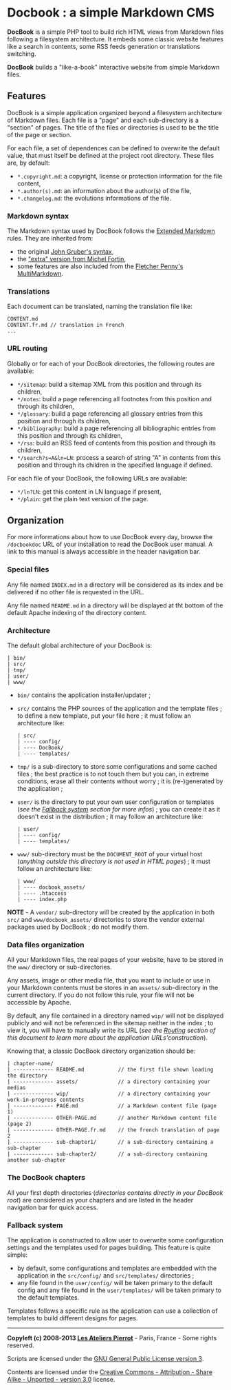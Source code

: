 Docbook : a simple Markdown CMS
===============================

**DocBook** is a simple PHP tool to build rich HTML views from Markdown files following a 
filesystem architecture. It embeds some classic website features like a search in contents,
some RSS feeds generation or translations switching.

**DocBook** builds a "like-a-book" interactive website from simple Markdown files.


## Features

DocBook is a simple application organized beyond a filesystem architecture of Markdown files.
Each file is a "page" and each sub-directory is a "section" of pages. The title of the files 
or directories is used to be the title of the page or section.

For each file, a set of dependences can be defined to overwrite the default value, that must 
itself be defined at the project root directory. These files are, by default:

-   `*.copyright.md`: a copyright, license or protection information for the file content,
-   `*.author(s).md`: an information about the author(s) of the file,
-   `*.changelog.md`: the evolutions informations of the file.


### Markdown syntax

The Markdown syntax used by DocBook follows the [Extended Markdown](https://github.com/atelierspierrot/extended-markdown)
rules. They are inherited from:

-   the original [John Gruber's syntax](http://daringfireball.net/projects/markdown/syntax),
-   the ["extra" version from Michel Fortin](http://michelf.ca/projects/php-markdown/concepts/),
-   some features are also included from the [Fletcher Penny's MultiMarkdown](http://fletcher.github.com/peg-multimarkdown/).


### Translations

Each document can be translated, naming the translation file like:

    CONTENT.md
    CONTENT.fr.md // translation in French
    ...


### URL routing

Globally or for each of your DocBook directories, the following routes are available:

-   `*/sitemap`: build a sitemap XML from this position and through its children,
-   `*/notes`: build a page referencing all footnotes from this position and through its children,
-   `*/glossary`: build a page referencing all glossary entries from this position and through 
    its children,
-   `*/bibliography`: build a page referencing all bibliographic entries from this position and 
    through its children,
-   `*/rss`: build an RSS feed of contents from this position and through its children,
-   `*/search?s=A&ln=LN`: process a search of string "A" in contents from this position and through 
    its children in the specified language if defined.

For each file of your DocBook, the following URLs are available:

-   `*/ln?LN`: get this content in LN language if present,
-   `*/plain`: get the plain text version of the page.


## Organization

For more informations about how to use DocBook every day, browse the `/docbookdoc` URL of
your installation to read the DocBook user manual. A link to this manual is always accessible
in the header navigation bar.

### Special files

Any file named `INDEX.md` in a directory will be considered as its index and be delivered if 
no other file is requested in the URL.

Any file named `README.md` in a directory will be displayed at tht bottom of the default Apache 
indexing of the directory content.


### Architecture

The default global architecture of your DocBook is:

    | bin/
    | src/
    | tmp/
    | user/
    | www/

-   `bin/` contains the application installer/updater ;

-   `src/` contains the PHP sources of the application and the template files ; to define a 
    new template, put your file here ; it must follow an architecture like:

        | src/
        | ---- config/
        | ---- DocBook/
        | ---- templates/

-   `tmp/` is a sub-directory to store some configurations and some cached files ; the best 
    practice is to not touch them but you can, in extreme conditions, erase all their 
    contents without worry ; it is (re-)generated by the application ;

-   `user/` is the directory to put your own user configuration or templates (*see the 
    [Fallback system](#fallback-system) section for more infos*) ; you can create it as it
    doesn't exist in the distribution ; it may follow an architecture like:

        | user/
        | ---- config/
        | ---- templates/

-   `www/` sub-directory must be the `DOCUMENT_ROOT` of your virtual host (*anything outside 
    this directory is not used in HTML pages*) ; it must follow an architecture like:

        | www/
        | ---- docbook_assets/
        | ---- .htaccess
        | ---- index.php

**NOTE** - A `vendor/` sub-directory will be created by the application in both `src/` and 
`www/docbook_assets/` directories to store the vendor external packages used by DocBook ;
do not modify them.
    

### Data files organization

All your Markdown files, the real pages of your website, have to be stored in the `www/` 
directory or sub-directories.

Any assets, image or other media file, that you want to include or use in your Markdown
contents must be stores in an `assets/` sub-directory in the current directory. If you do
not follow this rule, your file will not be accessible by Apache.

By default, any file contained in a directory named `wip/` will not be displayed publicly 
and will not be referenced in the sitemap neither in the index ; to view it, you will have 
to manually write its URL (*see the [Routing](#url-routing) section of this document to 
learn more about the application URLs'construction*). 

Knowing that, a classic DocBook directory organization should be:

    | chapter-name/
    | ------------- README.md           // the first file shown loading the directory
    | ------------- assets/             // a directory containing your medias
    | ------------- wip/                // a directory containing your work-in-progress contents
    | ------------- PAGE.md             // a Markdown content file (page 1)
    | ------------- OTHER-PAGE.md       // another Markdown content file (page 2)
    | ------------- OTHER-PAGE.fr.md    // the french translation of page 2
    | ------------- sub-chapter1/       // a sub-directory containing a sub-chapter
    | ------------- sub-chapter2/       // a sub-directory containing another sub-chapter


### The DocBook chapters

All your first depth directories (*directories contains directly in your DocBook root*) are
considered as your chapters and are listed in the header navigation bar for quick access.


### Fallback system

The application is constructed to allow user to overwrite some configuration settings and
the templates used for pages building. This feature is quite simple:

-   by default, some configurations and templates are embedded with the application in 
    the `src/config/` and `src/templates/` directories ;
-   any file found in the `user/config/` will be taken primary to the default config and
    any file found in the `user/templates/` will be taken primary to the default templates.

Templates follows a specific rule as the application can use a collection of templates to
build different designs for pages.
    


----
**Copyleft (c) 2008-2013 [Les Ateliers Pierrot](http://www.ateliers-pierrot.fr/)** - Paris, France - Some rights reserved.

Scripts are licensed under the [GNU General Public License version 3](http://www.gnu.org/licenses/gpl.html).

Contents are licensed under the [Creative Commons - Attribution - Share Alike - Unported - version 3.0](http://creativecommons.org/licenses/by-sa/3.0/) license.
